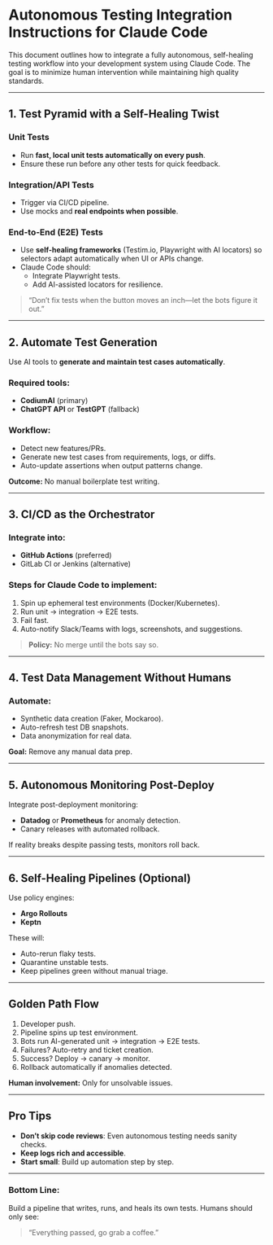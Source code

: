 # Autonomous Testing Integration Instructions for Claude Code

This document outlines how to integrate a fully autonomous, self-healing testing workflow into your development system using Claude Code. The goal is to minimize human intervention while maintaining high quality standards.

---

## 1. Test Pyramid with a Self-Healing Twist

### Unit Tests
- Run **fast, local unit tests automatically on every push**.
- Ensure these run before any other tests for quick feedback.

### Integration/API Tests
- Trigger via CI/CD pipeline.
- Use mocks and **real endpoints when possible**.

### End-to-End (E2E) Tests
- Use **self-healing frameworks** (Testim.io, Playwright with AI locators) so selectors adapt automatically when UI or APIs change.
- Claude Code should:
  - Integrate Playwright tests.
  - Add AI-assisted locators for resilience.

> “Don’t fix tests when the button moves an inch—let the bots figure it out.”

---

## 2. Automate Test Generation

Use AI tools to **generate and maintain test cases automatically**.

### Required tools:
- **CodiumAI** (primary)
- **ChatGPT API** or **TestGPT** (fallback)

### Workflow:
- Detect new features/PRs.
- Generate new test cases from requirements, logs, or diffs.
- Auto-update assertions when output patterns change.

**Outcome:** No manual boilerplate test writing.

---

## 3. CI/CD as the Orchestrator

### Integrate into:
- **GitHub Actions** (preferred)
- GitLab CI or Jenkins (alternative)

### Steps for Claude Code to implement:
1. Spin up ephemeral test environments (Docker/Kubernetes).
2. Run unit → integration → E2E tests.
3. Fail fast.
4. Auto-notify Slack/Teams with logs, screenshots, and suggestions.

> **Policy:** No merge until the bots say so.

---

## 4. Test Data Management Without Humans

### Automate:
- Synthetic data creation (Faker, Mockaroo).
- Auto-refresh test DB snapshots.
- Data anonymization for real data.

**Goal:** Remove any manual data prep.

---

## 5. Autonomous Monitoring Post-Deploy

Integrate post-deployment monitoring:
- **Datadog** or **Prometheus** for anomaly detection.
- Canary releases with automated rollback.

If reality breaks despite passing tests, monitors roll back.

---

## 6. Self-Healing Pipelines (Optional)

Use policy engines:
- **Argo Rollouts**
- **Keptn**

These will:
- Auto-rerun flaky tests.
- Quarantine unstable tests.
- Keep pipelines green without manual triage.

---

## Golden Path Flow

1. Developer push.
2. Pipeline spins up test environment.
3. Bots run AI-generated unit → integration → E2E tests.
4. Failures? Auto-retry and ticket creation.
5. Success? Deploy → canary → monitor.
6. Rollback automatically if anomalies detected.

**Human involvement:** Only for unsolvable issues.

---

## Pro Tips

- **Don’t skip code reviews**: Even autonomous testing needs sanity checks.
- **Keep logs rich and accessible**.
- **Start small**: Build up automation step by step.

---

### **Bottom Line:**
Build a pipeline that writes, runs, and heals its own tests. Humans should only see:
> “Everything passed, go grab a coffee.”

